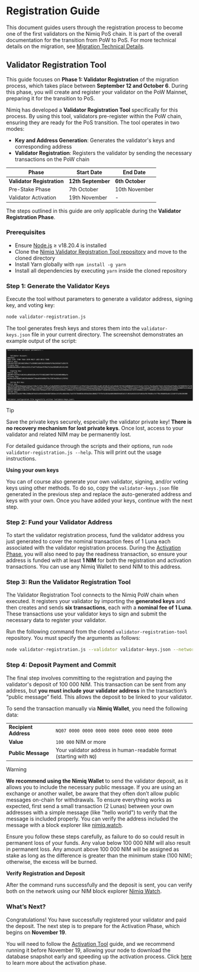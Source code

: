# Registration Guide

This document guides users through the registration process to become one of the first validators on the Nimiq PoS chain. It is part of the overall documentation for the transition from PoW to PoS. For more technical details on the migration, see [Migration Technical Details](../migration/migration-technical-details).

## Validator Registration Tool

This guide focuses on **Phase 1: Validator Registration** of the migration process, which takes place between **September 12 and October 6**. During this phase, you will create and register your validator on the PoW Mainnet, preparing it for the transition to PoS.

Nimiq has developed a **Validator Registration Tool** specifically for this process. By using this tool, validators pre-register within the PoW chain, ensuring they are ready for the PoS transition. The tool operates in two modes:

- **Key and Address Generation**: Generates the validator's keys and corresponding address
- **Validator Registration**: Registers the validator by sending the necessary transactions on the PoW chain

| **Phase** | **Start Date** | **End Date** |
| --- | --- | --- |
| **Validator Registration** | **12th September** | **6th October** |
| Pre-Stake Phase | 7th October | 10th November |
| Validator Activation | 19th November | - |

The steps outlined in this guide are only applicable during the **Validator Registration Phase**.

### Prerequisites

- Ensure [Node.js](https://nodejs.org) ≥ v18.20.4 is installed
- Clone the [Nimiq Validator Registration Tool repository](https://github.com/nimiq/validator-registration-tool) and move to the cloned directory
- Install Yarn globally with `npm install -g yarn`
- Install all dependencies by executing `yarn` inside the cloned repository

### Step 1: Generate the Validator Keys

Execute the tool without parameters to generate a validator address, signing key, and voting key:

```bash
node validator-registration.js
```

The tool generates fresh keys and stores them into the `validator-keys.json` file in your current directory. The screenshot demonstrates an example output of the script:

<img class="object-contain max-h-[max(80vh,220px)]" src="/assets/images/migration/migration.png" alt="Validator example keys" />

> [!TIP]
> Save the private keys securely, especially the validator private key! **There is no recovery mechanism for lost private keys**. Once lost, access to your validator and related NIM may be permanently lost.

For detailed guidance through the scripts and their options, run `node validator-registration.js --help`. This will print out the usage instructions.

**Using your own keys**

You can of course also generate your own validator, signing, and/or voting keys using other methods. To do so, copy the `validator-keys.json` file generated in the previous step and replace the auto-generated address and keys with your own. Once you have added your keys, continue with the next step.

### Step 2: Fund your Validator Address

To start the validator registration process, fund the validator address you just generated to cover the nominal transaction fees of 1 Luna each associated with the validator registration process. During the [Activation Phase](../migration/migration-technical-details#readiness-and-activation-tool), you will also need to pay the readiness transaction, so ensure your address is funded with at least **1 NIM** for both the registration and activation transactions. You can use any Nimiq Wallet to send NIM to this address.

### Step 3: Run the Validator Registration Tool

The Validator Registration Tool connects to the Nimiq PoW chain when executed. It registers your validator by importing the **generated keys** and then creates and sends **six transactions**, each with a **nominal fee of 1 Luna**. These transactions use your validator keys to sign and submit the necessary data to register your validator.

Run the following command from the cloned `validator-registration-tool` repository. You must specify the arguments as follows:

```bash
node validator-registration.js --validator validator-keys.json --network main
```

### Step 4: Deposit Payment and Commit

The final step involves committing to the registration and paying the validator's deposit of 100 000 NIM. This transaction can be sent from any address, but **you must include your validator address** in the transaction’s “public message” field. This allows the deposit to be linked to your validator.

To send the transaction manually via **Nimiq Wallet**, you need the following data:

|                       |                                                                      |
| --------------------- | -------------------------------------------------------------------- |
| **Recipient Address** | `NQ07 0000 0000 0000 0000 0000 0000 0000 0000`                       |
| **Value**             | `100 000` NIM or more                                                |
| **Public Message**    | Your validator address in human-readable format (starting with `NQ`) |

> [!WARNING]
> **We recommend using the Nimiq Wallet** to send the validator deposit, as it allows you to include the necessary public message. If you are using an exchange or another wallet, be aware that they often don’t allow public messages on-chain for withdrawals. To ensure everything works as expected, first send a small transaction (2 Lunas) between your own addresses with a simple message (like "hello world") to verify that the message is included properly. You can verify the address included the message with a block explorer like [nimiq.watch](https://nimiq.watch).
>
> Ensure you follow these steps carefully, as failure to do so could result in permanent loss of your funds. Any value below 100 000 NIM will also result in permanent loss. Any amount above 100 000 NIM will be assigned as stake as long as the difference is greater than the minimum stake (100 NIM); otherwise, the excess will be burned.

**Verify Registration and Deposit**

After the command runs successfully and the deposit is sent, you can verify both on the network using our NIM block explorer [Nimiq Watch](https://nimiq.watch/#validator-registrations).

### What’s Next?

Congratulations! You have successfully registered your validator and paid the deposit. The next step is to prepare for the Activation Phase, which begins on **November 19**.

You will need to follow the [Activation Tool](validator-activation) guide, and we recommend running it before November 19, allowing your node to download the database snapshot early and speeding up the activation process. Click [here](../migration/migration-technical-details#activation-phase) to learn more about the activation phase.

